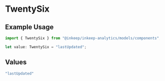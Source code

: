 # TwentySix

## Example Usage

```typescript
import { TwentySix } from "@inkeep/inkeep-analytics/models/components";

let value: TwentySix = "lastUpdated";
```

## Values

```typescript
"lastUpdated"
```